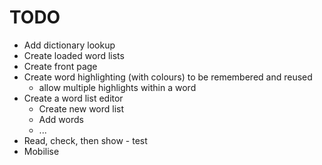 # TODO

* Add dictionary lookup
* Create loaded word lists
* Create front page
* Create word highlighting (with colours) to be remembered and reused
    * allow multiple highlights within a word
* Create a word list editor
    * Create new word list
    * Add words
    * ...
* Read, check, then show - test
* Mobilise

   

